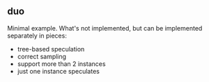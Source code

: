 ## duo

Minimal example. What's not implemented, but can be implemented separately in pieces:
* tree-based speculation
* correct sampling
* support more than 2 instances
* just one instance speculates 
